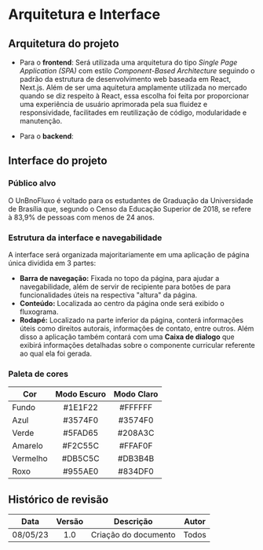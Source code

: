 # Arquitetura e Interface

## Arquitetura do projeto
- Para o **frontend**: Será utilizada uma arquitetura do tipo *Single Page Application (SPA)* com estilo *Component-Based Architecture* seguindo o padrão da estrutura de desenvolvimento web baseada em React, Next.js. Além de ser uma aquitetura amplamente utilizada no mercado quando se diz respeito à React, essa escolha foi feita por proporcionar uma experiência de usuário aprimorada pela sua fluidez e responsividade, facilitades em reutilização de código, modularidade e manutenção.

- Para o **backend**:


## Interface do projeto
### Público alvo
O UnBnoFluxo é voltado para os estudantes de Graduação da Universidade de Brasília que, segundo o Censo da Educação Superior de 2018, se refere à 83,9% de pessoas com menos de 24 anos.

### Estrutura da interface e navegabilidade
A interface será organizada majoritariamente em uma aplicação de página única dividida em 3 partes:
- **Barra de navegação:** Fixada no topo da página, para ajudar a navegabilidade, além de servir de recipiente para botões de para funcionalidades úteis na respectiva "altura" da página. 
- **Conteúdo:** Localizada ao centro da página onde será exibido o fluxograma.
- **Rodapé:** Localizado na parte inferior da página, conterá informações úteis como direitos autorais, informações de contato, entre outros.
Além disso a aplicação também contará com uma **Caixa de dialogo** que exibirá informações detalhadas sobre o componente curricular referente ao qual ela foi gerada.

### Paleta de cores
| Cor      | Modo Escuro | Modo Claro |
| -------- | :---------: | :--------: |
| Fundo    |   #1E1F22   |  #FFFFFF   |
| Azul     |   #3574F0   |  #3574F0   |
| Verde    |   #5FAD65   |  #208A3C   |
| Amarelo  |   #F2C55C   |  #FFAF0F   |
| Vermelho |   #DB5C5C   |  #DB3B4B   |
| Roxo     |   #955AE0   |  #834DF0   |



## Histórico de revisão
|   Data   | Versão | Descrição            | Autor |
| :------: | :----: | -------------------- | ----- |
| 08/05/23 |  1.0   | Criação do documento | Todos |

